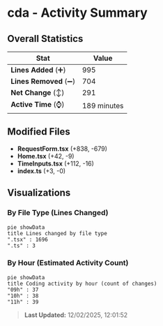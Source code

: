 # cda - Activity Summary 

## Overall Statistics

| Stat                   | Value                                                             |
| ---------------------- | ----------------------------------------------------------------- |
| **Lines Added** (➕)   | 995                                          |
| **Lines Removed** (➖) | 704                                        |
| **Net Change** (↕)    | 291                |
| **Active Time** (⌚)   | 189 minutes |


## Modified Files
- **RequestForm.tsx** (+838, -679)
- **Home.tsx** (+42, -9)
- **TimeInputs.tsx** (+112, -16)
- **index.ts** (+3, -0)

## Visualizations

### By File Type (Lines Changed)

```mermaid
pie showData
title Lines changed by file type
".tsx" : 1696
".ts" : 3
```

### By Hour (Estimated Activity Count)

```mermaid
pie showData
title Coding activity by hour (count of changes)
"09h" : 37
"10h" : 38
"11h" : 39
```


> **Last Updated:** 12/02/2025, 12:01:52